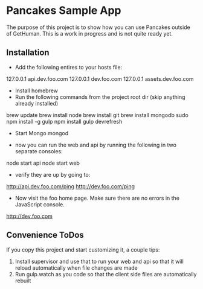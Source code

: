 Pancakes Sample App
=====================

The purpose of this project is to show how you can use Pancakes outside of GetHuman.
This is a work in progress and is not quite ready yet.

## Installation

* Add the following entires to your hosts file:

127.0.0.1	     api.dev.foo.com
127.0.0.1        dev.foo.com
127.0.0.1        assets.dev.foo.com

* Install homebrew
* Run the following commands from the project root dir (skip anything already installed)

brew update
brew install node
brew install git
brew install mongodb
sudo npm install -g gulp
npm install
gulp devrefresh

* Start Mongo
mongod

* now you can run the web and api by running the following in two separate consoles:

node start api
node start web

* verify they are up by going to:

http://api.dev.foo.com/ping
http://dev.foo.com/ping

* Now visit the foo home page. Make sure there are no errors in the JavaScript console.

http://dev.foo.com

## Convenience ToDos

If you copy this project and start customizing it, a couple tips:

1. Install supervisor and use that to run your web and api so that it will reload automatically when file changes are made
1. Run gulp.watch as you code so that the client side files are automatically rebuilt
